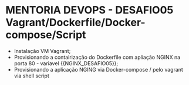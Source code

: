 # MENTORIA DEVOPS - DESAFIO05 Vagrant/Dockerfile/Docker-compose/Script

* Instalação VM Vagrant;
* Provisionando a contairização do Dockerfile com apliação NGINX na porta 80 - variavel {{NGINX_DESAFIO05}};
* Provisionando a aplicação NGING via Docker-compose / pelo vagrant via shell script
